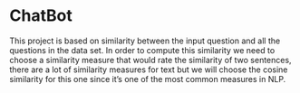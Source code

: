 # ChatBot

This project is based on similarity between the input question and all the questions in the data set. In order to compute this similarity we need to choose a similarity measure that would rate the similarity of two sentences, there are a lot of similarity measures for text but we will choose the cosine similarity for this one since it’s one of the most common measures in NLP.
